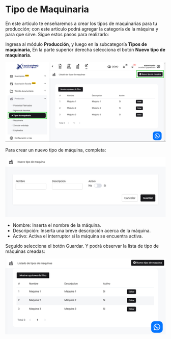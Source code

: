 # Tipo de Maquinaria

En este artículo te enseñaremos a crear los tipos de maquinarias para tu producción; con este articulo podrá agregar la categoría de la máquina y para que sirve. Sigue estos pasos para realizarlo:

Ingresa al módulo **Producción**, y luego en la subcategoría **Tipos de maquinaria**, En la parte superior derecha selecciona el botón **Nuevo tipo de maquinaria**.

![Alt text](img/tipodemaquinaria1.jpg)

Para crear un nuevo tipo de máquina, completa:

![Alt text](img/tipodemaquinaria3.jpg)

- Nombre: Inserta el nombre de la máquina.
- Descripción: Inserta una breve descripción acerca de la máquina.
- Activo: Activa el interruptor si la máquina se encuentra activa.

Seguido selecciona el botón Guardar. Y podrá observar la lista de tipo de máquinas creadas:

![Alt text](img/tipodemaquinaria4.jpg)

